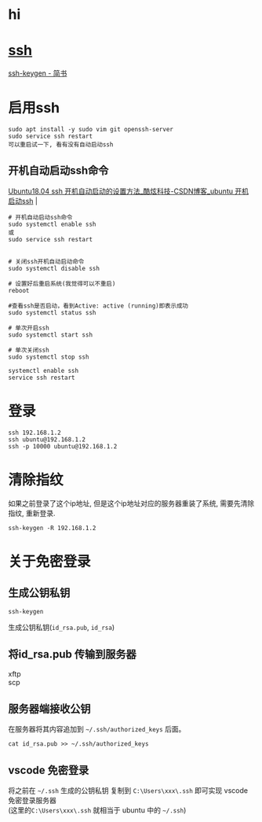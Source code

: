 # hi
# [ssh](home.md)      
<a href="https://www.jianshu.com/p/dd053c18e5ee" target="_blank">ssh-keygen - 简书</a>        


# 启用ssh    
```  
sudo apt install -y sudo vim git openssh-server  
sudo service ssh restart  
可以重启试一下, 看有没有自动启动ssh  

```  

## 开机自动启动ssh命令
<a href="https://blog.csdn.net/fandroid/article/details/86799932" target="_blank">Ubuntu18.04 ssh 开机自动启动的设置方法_酷炫科技-CSDN博客_ubuntu 开机启动ssh</a>  |  <br>  

```
# 开机自动启动ssh命令
sudo systemctl enable ssh
或
sudo service ssh restart  


# 关闭ssh开机自动启动命令
sudo systemctl disable ssh

# 设置好后重启系统(我觉得可以不重启)
reboot

#查看ssh是否启动，看到Active: active (running)即表示成功
sudo systemctl status ssh
```
```
# 单次开启ssh
sudo systemctl start ssh

# 单次关闭ssh
sudo systemctl stop ssh
```

```
systemctl enable ssh
service ssh restart  
```



# 登录  
```
ssh 192.168.1.2
ssh ubuntu@192.168.1.2
ssh -p 10000 ubuntu@192.168.1.2
```

# 清除指纹
如果之前登录了这个ip地址, 但是这个ip地址对应的服务器重装了系统, 需要先清除指纹, 重新登录.
```
ssh-keygen -R 192.168.1.2
```


# 关于免密登录

## 生成公钥私钥      
```      
ssh-keygen      
```      
生成公钥私钥(`id_rsa.pub`, `id_rsa`)      

## 将id_rsa.pub 传输到服务器      
xftp    
scp    

## 服务器端接收公钥    
在服务器将其内容追加到 `~/.ssh/authorized_keys` 后面。      
```      
cat id_rsa.pub >> ~/.ssh/authorized_keys      
```      

## vscode 免密登录      
将之前在 `~/.ssh` 生成的公钥私钥 复制到 `C:\Users\xxx\.ssh` 即可实现 vscode 免密登录服务器      
(这里的`C:\Users\xxx\.ssh` 就相当于 ubuntu 中的 `~/.ssh`)      

